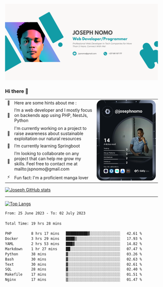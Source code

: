 ![Banner of my profile!](/Joseph_NOMO_NEW.png "Banner")

### Hi there 👋

<!--- | --  | 👋  | Here are some hints about me :                                                                                                 | <td rowspan=6><img src="/devcard.svg" width="400" alt="Joseph NOMO's Dev Card"/></td> |
| --- | --- | ------------------------------------------------------------------------------------------------------------------------------ | ------------------------------------------------------------------------------------- |
| --  | 🔭  | I’m a web developer and I mostly focus on backends app using PHP, NestJs, Python                                               |
| --  | 🦁  | I'm currently working on a project to raise awareness about sustainable exploitation our natural resources                     |
| --  | 🌱  | I’m currently learning Springboot                                                                                              |
| --  | 👯  | I’m looking to collaborate on any project that can help me grow my skills. Feel free to contact me at mailto:jspnomo@gmail.com |
| --  | ⚡  | Fun fact: I'm a proficient manga lover                                                                                         |
--->

<table>
    <tr>
        <td width="1%">👋</td>
        <td width="55%">Here are some hints about me :</td>
        <td rowspan=6 width="44%"><img src="/devcard.svg" width="400" alt="Joseph NOMO's Dev Card"/></td>
    </tr>
    <tr>
        <td>🔭</td>
        <td>I’m a web developer and I mostly focus on backends app using PHP, NestJs, Python</td>
    </tr>
    <tr>
        <td>🦁</td>
        <td>I'm currently working on a project to raise awareness about sustainable exploitation our natural resources</td>
    </tr>
    <tr>
        <td>🌱</td>
        <td>I’m currently learning Springboot</td>
    </tr>
    <tr>
        <td>👯</td>
        <td>I’m looking to collaborate on any project that can help me grow my skills. Feel free to contact me at mailto:jspnomo@gmail.com</td>
    </tr>
    <tr>
        <td>⚡</td>
        <td>Fun fact: I'm a proficient manga lover</td>
    </tr>

</table>

[![Joseph GitHub stats](https://github-readme-stats-seven-sigma-53.vercel.app/api?username=Jspascal)](https://github.com/Jspascal/github-readme-stats)

---

[![Top Langs](https://github-readme-stats-seven-sigma-53.vercel.app/api/top-langs/?username=Jspascal&layout=compact)](https://github.com/Jspascal/github-readme-stats)

<!--START_SECTION:waka-->

```txt
From: 25 June 2023 - To: 02 July 2023

Total Time: 19 hrs 28 mins

PHP         8 hrs 17 mins   ██████████▓░░░░░░░░░░░░░░   42.61 %
Docker      3 hrs 29 mins   ████▒░░░░░░░░░░░░░░░░░░░░   17.93 %
YAML        2 hrs 53 mins   ███▓░░░░░░░░░░░░░░░░░░░░░   14.82 %
Markdown    1 hr 27 mins    ██░░░░░░░░░░░░░░░░░░░░░░░   07.47 %
Python      38 mins         ▓░░░░░░░░░░░░░░░░░░░░░░░░   03.26 %
Bash        30 mins         ▓░░░░░░░░░░░░░░░░░░░░░░░░   02.63 %
Text        30 mins         ▓░░░░░░░░░░░░░░░░░░░░░░░░   02.61 %
SQL         28 mins         ▓░░░░░░░░░░░░░░░░░░░░░░░░   02.40 %
Makefile    17 mins         ▒░░░░░░░░░░░░░░░░░░░░░░░░   01.51 %
Nginx       17 mins         ▒░░░░░░░░░░░░░░░░░░░░░░░░   01.47 %
```

<!--END_SECTION:waka-->
